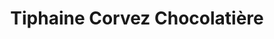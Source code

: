 ---
title: "Tiphaine Corvez Chocolatière"
url: /cachan/tiphaine-corvez-chocolatiere/
shop: chocolat
---